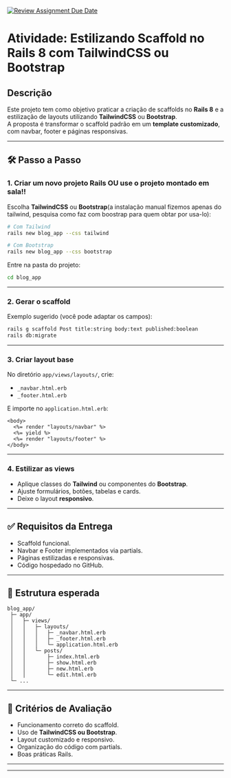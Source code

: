 [![Review Assignment Due Date](https://classroom.github.com/assets/deadline-readme-button-22041afd0340ce965d47ae6ef1cefeee28c7c493a6346c4f15d667ab976d596c.svg)](https://classroom.github.com/a/uJs9P1Ls)
#  Atividade: Estilizando Scaffold no Rails 8 com TailwindCSS ou Bootstrap

##  Descrição
Este projeto tem como objetivo praticar a criação de scaffolds no **Rails 8** e a estilização de layouts utilizando **TailwindCSS** ou **Bootstrap**.  
A proposta é transformar o scaffold padrão em um **template customizado**, com navbar, footer e páginas responsivas.

---

## 🛠️ Passo a Passo

### 1. Criar um novo projeto Rails OU use o projeto montado em sala!!
Escolha **TailwindCSS** ou **Bootstrap**(a instalação manual fizemos apenas do tailwind, pesquisa como faz com boostrap para quem obtar por usa-lo):

```bash
# Com Tailwind  
rails new blog_app --css tailwind  

# Com Bootstrap  
rails new blog_app --css bootstrap  
```

Entre na pasta do projeto:

```bash
cd blog_app  
```

---

### 2. Gerar o scaffold
Exemplo sugerido (você pode adaptar os campos):

```bash
rails g scaffold Post title:string body:text published:boolean  
rails db:migrate  
```

---

### 3. Criar layout base
No diretório `app/views/layouts/`, crie:  
- `_navbar.html.erb`  
- `_footer.html.erb`  

E importe no `application.html.erb`:  

```erb
<body>  
  <%= render "layouts/navbar" %>  
  <%= yield %>  
  <%= render "layouts/footer" %>  
</body>  
```

---

### 4. Estilizar as views
- Aplique classes do **Tailwind** ou componentes do **Bootstrap**.  
- Ajuste formulários, botões, tabelas e cards.  
- Deixe o layout **responsivo**.  

---

## ✅ Requisitos da Entrega
- Scaffold funcional.  
- Navbar e Footer implementados via partials.  
- Páginas estilizadas e responsivas.  
- Código hospedado no GitHub.  

---

## 📂 Estrutura esperada
```text
blog_app/  
 ├─ app/  
 │   ├─ views/  
 │   │   ├─ layouts/  
 │   │   │   ├─ _navbar.html.erb  
 │   │   │   ├─ _footer.html.erb  
 │   │   │   └─ application.html.erb  
 │   │   └─ posts/  
 │   │       ├─ index.html.erb  
 │   │       ├─ show.html.erb  
 │   │       ├─ new.html.erb  
 │   │       └─ edit.html.erb  
 └─ ...  
```

---

## 🎯 Critérios de Avaliação
- Funcionamento correto do scaffold.  
- Uso de **TailwindCSS ou Bootstrap**.  
- Layout customizado e responsivo.  
- Organização do código com partials.  
- Boas práticas Rails.  

---


---
